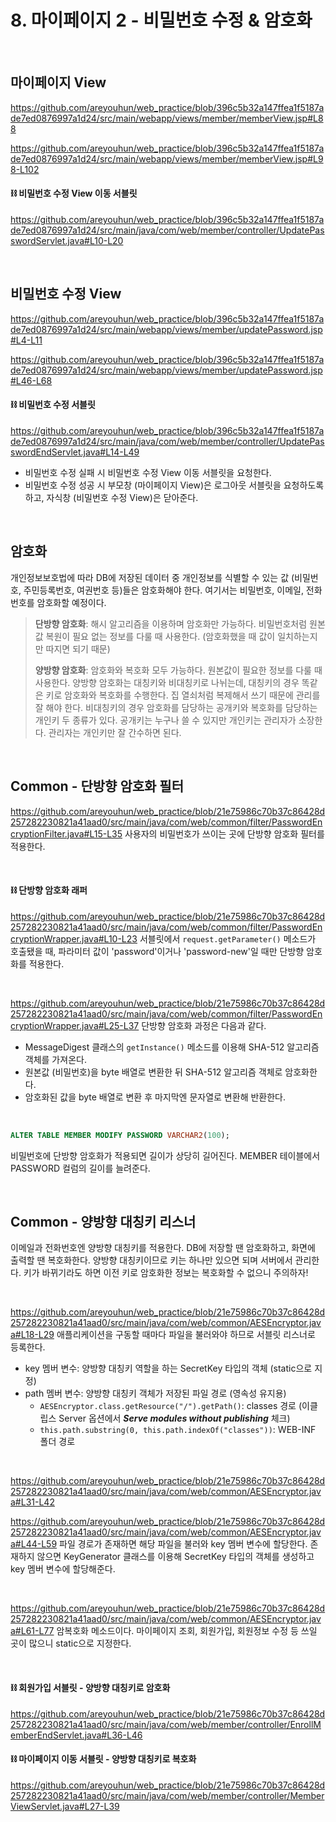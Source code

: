 # 8. 마이페이지 2 - 비밀번호 수정 & 암호화

<br>

## 마이페이지 View
https://github.com/areyouhun/web_practice/blob/396c5b32a147ffea1f5187ade7ed0876997a1d24/src/main/webapp/views/member/memberView.jsp#L88

https://github.com/areyouhun/web_practice/blob/396c5b32a147ffea1f5187ade7ed0876997a1d24/src/main/webapp/views/member/memberView.jsp#L98-L102

#### ⛓ 비밀번호 수정 View 이동 서블릿
https://github.com/areyouhun/web_practice/blob/396c5b32a147ffea1f5187ade7ed0876997a1d24/src/main/java/com/web/member/controller/UpdatePasswordServlet.java#L10-L20

<br>

## 비밀번호 수정 View
https://github.com/areyouhun/web_practice/blob/396c5b32a147ffea1f5187ade7ed0876997a1d24/src/main/webapp/views/member/updatePassword.jsp#L4-L11

https://github.com/areyouhun/web_practice/blob/396c5b32a147ffea1f5187ade7ed0876997a1d24/src/main/webapp/views/member/updatePassword.jsp#L46-L68

#### ⛓ 비밀번호 수정 서블릿
https://github.com/areyouhun/web_practice/blob/396c5b32a147ffea1f5187ade7ed0876997a1d24/src/main/java/com/web/member/controller/UpdatePasswordEndServlet.java#L14-L49
- 비밀번호 수정 실패 시 비밀번호 수정 View 이동 서블릿을 요청한다.
- 비밀번호 수정 성공 시 부모창 (마이페이지 View)은 로그아웃 서블릿을 요청하도록 하고, 자식창 (비밀번호 수정 View)은 닫아준다.

<br>

## 암호화
개인정보보호법에 따라 DB에 저장된 데이터 중 개인정보를 식별할 수 있는 값 (비밀번호, 주민등록번호, 여권번호 등)들은 암호화해야 한다. 여기서는 비밀번호, 이메일, 전화번호를 암호화할 예정이다.

> **단방향 암호화**: 해시 알고리즘을 이용하며 암호화만 가능하다. 비밀번호처럼 원본값 복원이 필요 없는 정보를 다룰 때 사용한다. (암호화했을 때 값이 일치하는지만 따지면 되기 때문)
> 
> **양방향 암호화**: 암호화와 복호화 모두 가능하다. 원본값이 필요한 정보를 다룰 때 사용한다. 양방향 암호화는 대칭키와 비대칭키로 나뉘는데, 대칭키의 경우 똑같은 키로 암호화와 복호화를 수행한다. 집 열쇠처럼 복제해서 쓰기 때문에 관리를 잘 해야 한다. 비대칭키의 경우 암호화를 담당하는 공개키와 복호화를 담당하는 개인키 두 종류가 있다. 공개키는 누구나 쓸 수 있지만 개인키는 관리자가 소장한다. 관리자는 개인키만 잘 간수하면 된다.

<br>

## Common - 단방향 암호화 필터
https://github.com/areyouhun/web_practice/blob/21e75986c70b37c86428d257282230821a41aad0/src/main/java/com/web/common/filter/PasswordEncryptionFilter.java#L15-L35
사용자의 비밀번호가 쓰이는 곳에 단방향 암호화 필터를 적용한다.

<br>

#### ⛓ 단방향 암호화 래퍼
https://github.com/areyouhun/web_practice/blob/21e75986c70b37c86428d257282230821a41aad0/src/main/java/com/web/common/filter/PasswordEncryptionWrapper.java#L10-L23
서블릿에서 `request.getParameter()` 메소드가 호출됐을 때, 파라미터 값이 'password'이거나 'password-new'일 때만 단방향 암호화를 적용한다.

<br>

https://github.com/areyouhun/web_practice/blob/21e75986c70b37c86428d257282230821a41aad0/src/main/java/com/web/common/filter/PasswordEncryptionWrapper.java#L25-L37
단방향 암호화 과정은 다음과 같다.
- MessageDigest 클래스의 `getInstance()` 메소드를 이용해 SHA-512 알고리즘 객체를 가져온다.
- 원본값 (비밀번호)을 byte 배열로 변환한 뒤 SHA-512 알고리즘 객체로 암호화한다.
- 암호화된 값을 byte 배열로 변환 후 마지막엔 문자열로 변환해 반환한다.

<br>

```sql
ALTER TABLE MEMBER MODIFY PASSWORD VARCHAR2(100);
```
비밀번호에 단방향 암호화가 적용되면 길이가 상당히 길어진다. MEMBER 테이블에서 PASSWORD 컬럼의 길이를 늘려준다.

<br>

## Common - 양방향 대칭키 리스너
이메일과 전화번호엔 양방향 대칭키를 적용한다. DB에 저장할 땐 암호화하고, 화면에 출력할 땐 복호화한다. 양방향 대칭키이므로 키는 하나만 있으면 되며 서버에서 관리한다. 키가 바뀌기라도 하면 이전 키로 암호화한 정보는 복호화할 수 없으니 주의하자!

<br>

https://github.com/areyouhun/web_practice/blob/21e75986c70b37c86428d257282230821a41aad0/src/main/java/com/web/common/AESEncryptor.java#L18-L29
애플리케이션을 구동할 때마다 파일을 불러와야 하므로 서블릿 리스너로 등록한다.
- key 멤버 변수: 양방향 대칭키 역할을 하는 SecretKey 타입의 객체 (static으로 지정)
- path 멤버 변수: 양방향 대칭키 객체가 저장된 파일 경로 (영속성 유지용)
  - `AESEncryptor.class.getResource("/").getPath()`: classes 경로 (이클립스 Server 옵션에서 <i>**Serve modules without publishing**</i> 체크)
  - `this.path.substring(0, this.path.indexOf("classes"))`: WEB-INF 폴더 경로

<br>

https://github.com/areyouhun/web_practice/blob/21e75986c70b37c86428d257282230821a41aad0/src/main/java/com/web/common/AESEncryptor.java#L31-L42

https://github.com/areyouhun/web_practice/blob/21e75986c70b37c86428d257282230821a41aad0/src/main/java/com/web/common/AESEncryptor.java#L44-L59
파일 경로가 존재하면 해당 파일을 불러와 key 멤버 변수에 할당한다. 존재하지 않으면 KeyGenerator 클래스를 이용해 SecretKey 타입의 객체를 생성하고 key 멤버 변수에 할당해준다.

<br>

https://github.com/areyouhun/web_practice/blob/21e75986c70b37c86428d257282230821a41aad0/src/main/java/com/web/common/AESEncryptor.java#L61-L77
암복호화 메소드이다. 마이페이지 조회, 회원가입, 회원정보 수정 등 쓰일 곳이 많으니 static으로 지정한다.

<br>

#### ⛓ 회원가입 서블릿 - 양방향 대칭키로 암호화
https://github.com/areyouhun/web_practice/blob/21e75986c70b37c86428d257282230821a41aad0/src/main/java/com/web/member/controller/EnrollMemberEndServlet.java#L36-L46

#### ⛓ 마이페이지 이동 서블릿 - 양방향 대칭키로 복호화
https://github.com/areyouhun/web_practice/blob/21e75986c70b37c86428d257282230821a41aad0/src/main/java/com/web/member/controller/MemberViewServlet.java#L27-L39
